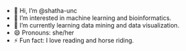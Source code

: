 - 👋 Hi, I’m @shatha-unc
- 👀 I’m interested in machine learning and bioinformatics.
- 🌱 I’m currently learning data mining and data visualization.
- 😄 Pronouns: she/her
- ⚡ Fun fact: I love reading and horse riding.
